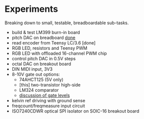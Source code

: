 # Experiments

Breaking down to small, testable, breadboardable sub-tasks.

- build & test LM399 burn-in board
- pitch DAC on breadboard [done](code/EncoderTest/EncoderTest.ino)
- read encoder from Teensy LC/3.6 [done]
- RGB LED, resistors and Teensy PWM
- RGB LED with offloaded 16-channel PWM chip
- control pitch DAC in 0.5V steps
- octal DAC on breakout board
- DIN MIDI input, 3V3
- 8-10V gate out options:
    - 74AHCT125 (5V only)
    - [this] two-transistor high-side
    - LM324 comparator
    - [discussion of gate levels](https://www.muffwiggler.com/forum/viewtopic.php?p=468009&sid=1596d8bf763b7e4b2635537f46b4323f)
- kelvin ref driving with ground sense
- freqcount/freqmeasure input circuit
- ISO7240CDWR optical SPI isolator on SOIC-16 breakout board

